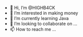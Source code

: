- 👋 Hi, I’m @HIGHB4CK
- 👀 I’m interested in making money
- 🌱 I’m currently learning Java
- 💞️ I’m looking to collaborate on ...
- 📫 How to reach me ...

<!---
HIGHB4CK/HIGHB4CK is a ✨ special ✨ repository because its `README.md` (this file) appears on your GitHub profile.
You can click the Preview link to take a look at your changes.
--->
